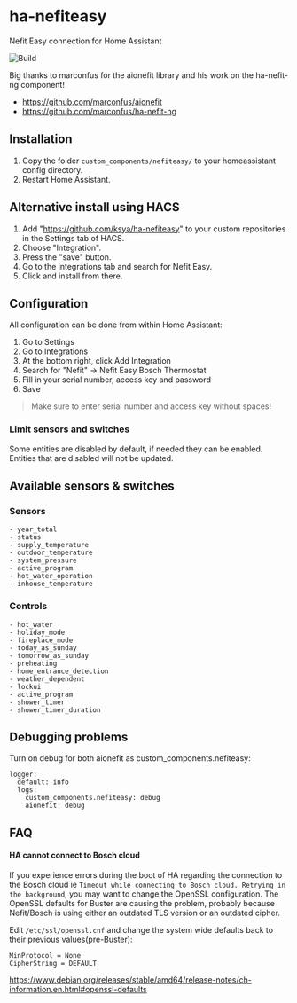 # ha-nefiteasy
Nefit Easy connection for Home Assistant

![Build](https://github.com/ksya/ha-nefiteasy/actions/workflows/push.yml/badge.svg)

Big thanks to marconfus for the aionefit library and his work on the ha-nefit-ng component! 
* https://github.com/marconfus/aionefit
* https://github.com/marconfus/ha-nefit-ng

## Installation

1. Copy the folder ```custom_components/nefiteasy/``` to your homeassistant config directory.
2. Restart Home Assistant.

## Alternative install using HACS
1. Add "https://github.com/ksya/ha-nefiteasy" to your custom repositories in the Settings tab of HACS. 
2. Choose "Integration".
3. Press the "save" button.
4. Go to the integrations tab and search for Nefit Easy.
5. Click and install from there.

## Configuration
All configuration can be done from within Home Assistant:
1. Go to Settings
2. Go to Integrations
3. At the bottom right, click Add Integration
4. Search for "Nefit" -> Nefit Easy Bosch Thermostat
5. Fill in your serial number, access key and password
6. Save

> Make sure to enter serial number and access key without spaces!

### Limit sensors and switches
Some entities are disabled by default, if needed they can be enabled. Entities that are disabled will not be updated.

## Available sensors & switches
### Sensors
```
- year_total
- status
- supply_temperature
- outdoor_temperature
- system_pressure
- active_program
- hot_water_operation
- inhouse_temperature
```

### Controls
```
- hot_water
- holiday_mode
- fireplace_mode
- today_as_sunday
- tomorrow_as_sunday
- preheating
- home_entrance_detection
- weather_dependent
- lockui
- active_program
- shower_timer
- shower_timer_duration
```

## Debugging problems
Turn on debug for both aionefit as custom_components.nefiteasy:
```
logger:
  default: info
  logs:
    custom_components.nefiteasy: debug
    aionefit: debug
```

## FAQ
#### HA cannot connect to Bosch cloud 

If you experience errors during the boot of HA regarding the connection to the Bosch cloud ie ```Timeout while connecting to Bosch cloud. Retrying in the background```, you may want to change the OpenSSL configuration.
The OpenSSL defaults for Buster are causing the problem, probably because Nefit/Bosch is using either an outdated TLS version or an outdated cipher.

Edit ```/etc/ssl/openssl.cnf``` and change the system wide defaults back to their previous values(pre-Buster):
```
MinProtocol = None
CipherString = DEFAULT
```

https://www.debian.org/releases/stable/amd64/release-notes/ch-information.en.html#openssl-defaults
